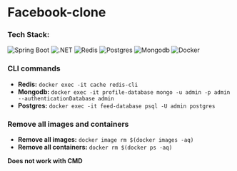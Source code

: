 # Facebook-clone

### Tech Stack:
![Spring Boot](https://img.shields.io/badge/-NEXT.JS-000000?logo=nextjs&logoColor=white&style=for-the-badge)
![.NET](https://img.shields.io/badge/.NET-5C2D91?style=for-the-badge&logo=.net&logoColor=white)
![Redis](https://img.shields.io/badge/redis-CC0000.svg?&style=for-the-badge&logo=redis&logoColor=white)
![Postgres](https://img.shields.io/badge/PostgreSQL-316192?style=for-the-badge&logo=postgresql&logoColor=white)
![Mongodb](https://img.shields.io/badge/MongoDB-4EA94B?style=for-the-badge&logo=mongodb&logoColor=white)
![Docker](https://img.shields.io/badge/Docker-2CA5E0?style=for-the-badge&logo=docker&logoColor=white)


### CLI commands
- **Redis:** ```docker exec -it cache redis-cli```
- **Mongodb:** ```docker exec -it profile-database mongo -u admin -p admin --authenticationDatabase admin```
- **Postgres:** ```docker exec -it feed-database psql -U admin postgres```

### Remove all images and containers
- **Remove all images:** ```docker image rm $(docker images -aq)```
- **Remove all containers:** ```docker rm $(docker ps -aq)```

**Does not work with CMD**